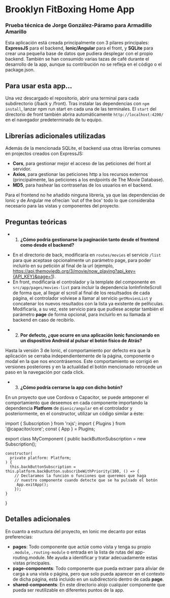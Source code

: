 # Brooklyn FitBoxing Home App
### Prueba técnica de Jorge González-Páramo para Armadillo Amarillo

Esta aplicación está creada principalmente con 3 pilares principales: **ExpressJS** para el backend, **Ionic/Angular** para el front, y **SQLite** para crear una pequeña base de datos que pudiera desplegar con el propio backend. También se han consumido varias tazas de café durante el desarrollo de la app, aunque su contribución no se refleja en el código o el package.json. 

## Para usar esta app...

Una vez descargado el repositorio, abrir una terminal para cada subdirectorio (/back y /front). Tras instalar las dependencias con `npm install`, lanzar npm run start en cada una de las terminales. El `start` del directorio de front también abrira automáticamente `http://localhost:4200/` en el navegador predeterminado de tu equipo.

## Librerías adicionales utilizadas

Además de la mencionada SQLite, el backend usa otras librerías comunes en projectos creados con ExpressJS:
- **Cors**, para gestionar mejor el acceso de las peticiones del front al servidor.
- **Axios**, para gestionar las peticiones http a los recursos externos (principalmente, las peticiones a los endpoints de The Movie Database).
- **MD5**, para hashear las contraseñas de los usuarios en el backend.

Para el frontend no he añadido ninguna librería, ya que las dependencias de Ionic y de Angular me ofrecían 'out of the box' todo lo que consideraba necesario para las vistas y componentes del proyecto.

## Preguntas teóricas

- 1. **¿Cómo podría gestionarse la paginación tanto desde el frontend como desde el backend?**

* En el directorio de back, modificaría en `routes/movies` el servicio `/list` para que aceptase opcionalmente un parámetro page, para poder incluirlo en su petición al final de la url (ejemplo, https://api.themoviedb.org/3/movie/now_playing?api_key={API_KEY}&page=1).
* En front, modificaría el controlador y la template del componente en `src/app/pages/movies-list` para incluir la dependencia IonInfiniteScroll de forma que, al llegar el scroll al final de los resultsados de cada página, el controlador volviese a llamar al servicio `getMoviesList` y concatenar los nuevos resultados con la lista ya existente de pelñiculas. Modificaría, a su vez, este servicio para que pudiese aceptar también el parámetro **page** de forma opcional, para incluirlo en su llamada al backend en caso de recibirlo.

- 2. **Por defecto, ¿que ocurre en una aplicación Ionic funcionando en un dispositivo Android al pulsar el botón físico de Atrás?**

Hasta la versión 3 de Ionic, el comportamiento por defecto era que la aplicación se cerraba independientemente de la página, componente o modal en la que nos encontrásemos. Este comportamiento se corrigió en versiones posteriores y en la actualidad el botón mencionado retrocede un paso en la navegación por cada click.

- 3. **¿Cómo podría cerrarse la app con dicho botón?**

En un proyecto que use Cordova o Capacitor, se puede anteponer el comportamiento que deseemos en cada componente importando la dependencia **Platform** de `@ionic/angular` en el controlador y posteriormente, en el constructor, utilizar un código similar a éste:

  import { Subscription } from 'rxjs';
  import { Plugins } from '@capacitor/core';
  const { App } = Plugins;

  export class MyComponent {
    public backButtonSubscription = new Subscription();

    constructor(
      private platform: Platform;
    ) {
      this.backButtonSubscription = this.platform.backButton.subscribeWithPriority(100, () => {
        // Declaramos la función o funciones que queremos que haga
        // nuestro componente cuando detecte que se ha pulsado el botón
         App.exitApp();
        });
    }
  }

  ## Detalles adicionales

  En cuanto a estructura del proyecto, en Ionic me decanto por estas preferencias:
  - **pages**: Todo componente que actúe como vista y tenga su propio `.module`, `.routing-module` o entrada en la lista de rutas del app-routing.module. Me ayuda a identificar y tratar adecuadamente estas vistas principales.
  - **page-components**: Todo componente que pueda extraer para aliviar de carga a una vista o página, pero que solo pueda aparecer en el contexto de dicha página, está incluido en un subdirectorio dentro de cada **page**.
  - **shared-components**: En este directorio alojo cualquier componente que pueda ser reutilizable en diferentes puntos de la app.

  




